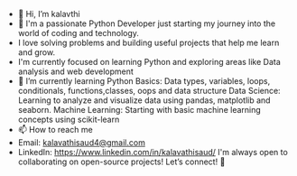 - 👋 Hi, I’m kalavthi
- 👀 I'm a passionate Python Developer just starting my journey into the world of coding and technology.
-  I love solving problems and building useful projects that help me learn and grow.
-  I'm currently focused on learning Python and exploring areas like Data analysis and web development
- 🌱 I’m currently learning Python Basics: Data types, variables, loops, conditionals, functions,classes, oops and data structure
  Data Science: Learning to analyze and visualize data using pandas, matplotlib and seaborn.
  Machine Learning: Starting with basic machine learning concepts using scikit-learn
- 📫 How to reach me
- Email: kalavathisaud4@gmail.com
-  LinkedIn: https://www.linkedin.com/in/kalavathisaud/ 
I'm always open to collaborating on open-source projects! Let’s connect! 🤝


